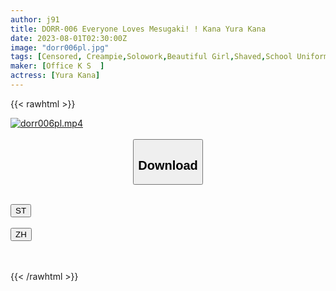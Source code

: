 ```yaml
---
author: j91
title: DORR-006 Everyone Loves Mesugaki! ! Kana Yura Kana
date: 2023-08-01T02:30:00Z
image: "dorr006pl.jpg"
tags: [Censored, Creampie,Solowork,Beautiful Girl,Shaved,School Uniform,Mini	]
maker: [Office K S  ]
actress: [Yura Kana]
---
```



{{< rawhtml >}}

<div class="video" data-videoid="lOYgvgGm3zSolg">
    <a href="javascript:;">
        <img src="https://my.j91.asia/posts/dorr006pl/dorr006pl.jpg" width="WIDTH" height="HEIGHT" alt="dorr006pl.mp4" loading="lazy">
    </a>
</div>

<script type="text/javascript" src="https://j91.asia/asset/on-demand-st.js"></script>

<br>
  <link rel="stylesheet" href="https://j91.asia/asset/bs5.css">
  
  <center>
  <button class="btn btn-primary" type="button" data-bs-toggle="collapse" data-bs-target=".multi-collapse" aria-expanded="false" aria-controls="multiCollapseExample1 multiCollapseExample2"><h2>Download</h2></button></center>
</p>
<div class="row">
  <div class="col">
    <div class="collapse multi-collapse" id="multiCollapseExample1">
      <div class="card card-body">
	      	      <br>
<div class="buttons">  
<a href="https://streamtape.to/v/lOYgvgGm3zSolg"><button class="btn-hover color-3"><i class="fa fa-download"></i> ST</button></a></div>
    </div>
  </div>
</div>
  <div class="col">
    <div class="collapse multi-collapse" id="multiCollapseExample2">
      <div class="card card-body">
	      <br>
<div class="buttons">
    <a href="https://lylxan.com/3j4uodc95x00.html"><button class="btn-hover color-9"><i class="fa fa-download"></i> ZH</button></a></div>
<br><br>
      </div>
    </div>
  </div>
</div>

{{< /rawhtml >}}
